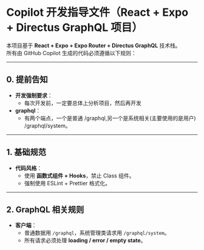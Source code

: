 # Copilot 开发指导文件（React + Expo + Directus GraphQL 项目）

本项目基于 **React + Expo + Expo Router + Directus GraphQL** 技术栈。  
所有由 GitHub Copilot 生成的代码必须遵循以下规则：

---

## 0. 提前告知
- **开发强制要求**：
  - 每次开发前，一定要总体上分析项目，然后再开发
- **graphql**：
  - 有两个端点，一个是普通 /graphql,另一个是系统相关(主要使用的是用户) /graphql/system。

---

## 1. 基础规范
- **代码风格**：
  - 使用 **函数式组件 + Hooks**，禁止 Class 组件。
  - 强制使用 ESLint + Prettier 格式化。

---

## 2. GraphQL 相关规则
- **客户端**：
  - 普通数据用 `/graphql`，系统管理类请求用 `/graphql/system`。
  - 所有请求必须处理 **loading / error / empty state**。